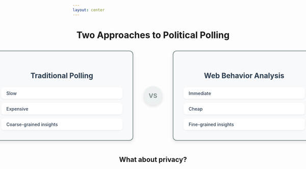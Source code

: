 ```yaml
---
layout: center
---
```


<div class="center">
    <h1>Two Approaches to Political Polling</h1>
</div>

<div class="comparison-container">
  <div class="approach-card traditional" v-click="1">
    <h3>Traditional Polling</h3>
    <div class="features">
      <div class="feature">Slow</div>
      <div class="feature">Expensive</div>
      <div class="feature">Coarse-grained insights</div>
    </div>
  </div>
  
  <div class="vs-divider" v-click="2">VS</div>
  
  <div class="approach-card modern" v-click="2">
    <h3>Web Behavior Analysis</h3>
    <div class="features">
      <div class="feature">Immediate</div>
      <div class="feature">Cheap</div>
      <div class="feature">Fine-grained insights</div>
    </div>
  </div>
</div>

<br>

<div class="center" v-click="3">
    <h2>What about privacy?</h2>
</div>

<style>
.center {
  text-align: center;
}

.comparison-container {
  display: flex;
  align-items: center;
  justify-content: center;
  gap: 2rem;
  margin-top: 2rem;
  padding: 0 0.5rem;
}

.approach-card {
  flex: 0 0 380px;
  background: #f8f9fa;
  border-radius: 12px;
  padding: 2rem;
  box-shadow: 0 4px 12px rgba(0,0,0,0.1);
  border: 2px solid transparent;
  transition: all 0.3s ease;
}

.approach-card:hover {
  transform: translateY(-4px);
  box-shadow: 0 8px 24px rgba(0,0,0,0.15);
}

.traditional {
  border-color: #7f8c8d;
}

.modern {
  border-color: #7f8c8d;
}

.approach-card h3 {
  text-align: center;
  margin-bottom: 1.5rem;
  font-size: 1.4rem;
  color: #2c3e50 !important;
}

.features {
  display: flex;
  flex-direction: column;
  gap: 0.8rem;
}

.feature {
  display: flex;
  align-items: center;
  padding: 0.6rem 1rem;
  background: white;
  border-radius: 8px;
  font-weight: 500;
  color: #2c3e50 !important;
  box-shadow: 0 2px 4px rgba(0,0,0,0.05);
}

.vs-divider {
  font-size: 1.2rem;
  font-weight: bold;
  color: #7f8c8d !important;
  background: #ecf0f1;
  width: 60px;
  height: 60px;
  border-radius: 50%;
  display: flex;
  align-items: center;
  justify-content: center;
  box-shadow: 0 4px 8px rgba(0,0,0,0.1);
  flex-shrink: 0;
}
</style>